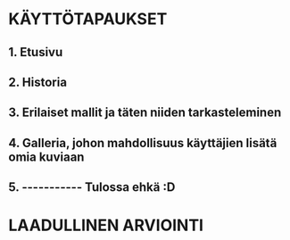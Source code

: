  # KÄYTTÖTAPAUKSET

## 1. Etusivu
## 2. Historia
## 3. Erilaiset mallit ja täten niiden tarkasteleminen
## 4. Galleria, johon mahdollisuus käyttäjien lisätä omia kuviaan
## 5. ----------- Tulossa ehkä :D



# LAADULLINEN ARVIOINTI
